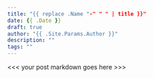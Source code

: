 ```yaml
---
title: "{{ replace .Name "-" " " | title }}"
date: {{ .Date }}
draft: true
author: "{{ .Site.Params.Author }}"
description: ""
tags: ""
---
```


<<< your post markdown goes here >>>
